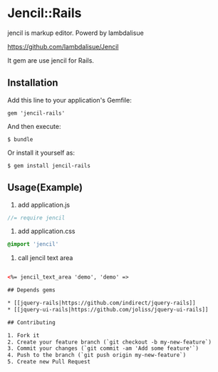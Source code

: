 # Jencil::Rails

jencil is markup editor. Powerd by lambdalisue

https://github.com/lambdalisue/Jencil

It gem are use jencil for Rails.

## Installation

Add this line to your application's Gemfile:

    gem 'jencil-rails'

And then execute:

    $ bundle

Or install it yourself as:

    $ gem install jencil-rails

## Usage(Example)

1.  add application.js

```js
//= require jencil

```

1.  add application.css

```css
@import 'jencil'
```

1.  call jencil text area

```html

<%= jencil_text_area 'demo', 'demo' =>

## Depends gems

* [[jquery-rails|https://github.com/indirect/jquery-rails]]
* [[jquery-ui-rails|https://github.com/joliss/jquery-ui-rails]]

## Contributing

1. Fork it
2. Create your feature branch (`git checkout -b my-new-feature`)
3. Commit your changes (`git commit -am 'Add some feature'`)
4. Push to the branch (`git push origin my-new-feature`)
5. Create new Pull Request
